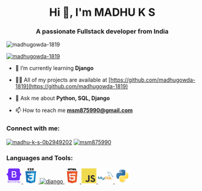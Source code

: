 <a href="(https://camo.githubusercontent.com/d4fe6c988622bfb69fa8f656af02b354a46d474a34f94d5374ac0abcb5e3c37c/68747470733a2f2f6d69726f2e6d656469756d2e636f6d2f76322f726573697a653a6669743a3637392f312a797730546e686541474e2d4c506e654461546c6178772e676966)"/></a>

<h1 align="center">Hi 👋, I'm MADHU K S</h1>
<h3 align="center">A passionate Fullstack developer from India</h3>

<p align="left"> <img src="https://komarev.com/ghpvc/?username=madhugowda-1819&label=Profile%20views&color=0e75b6&style=flat" alt="madhugowda-1819" /> </p>

<p align="left"> <a href="https://github.com/ryo-ma/github-profile-trophy"><img src="https://github-profile-trophy.vercel.app/?username=madhugowda-1819" alt="madhugowda-1819" /></a> </p>

- 🌱 I’m currently learning **Django**

- 👨‍💻 All of my projects are available at [https://github.com/madhugowda-1819](https://github.com/madhugowda-1819)

- 💬 Ask me about **Python, SQL, Django**

- 📫 How to reach me **msm875990@gmail.com**

<h3 align="left">Connect with me:</h3>
<p align="left">
<a href="https://linkedin.com/in/madhu-k-s-0b2949202" target="blank"><img align="center" src="https://raw.githubusercontent.com/rahuldkjain/github-profile-readme-generator/master/src/images/icons/Social/linked-in-alt.svg" alt="madhu-k-s-0b2949202" height="30" width="40" /></a>
<a href="https://www.hackerrank.com/msm875990" target="blank"><img align="center" src="https://raw.githubusercontent.com/rahuldkjain/github-profile-readme-generator/master/src/images/icons/Social/hackerrank.svg" alt="msm875990" height="30" width="40" /></a>
</p>

<h3 align="left">Languages and Tools:</h3>
<p align="left"> <a href="https://getbootstrap.com" target="_blank" rel="noreferrer"> <img src="https://raw.githubusercontent.com/devicons/devicon/master/icons/bootstrap/bootstrap-plain-wordmark.svg" alt="bootstrap" width="40" height="40"/> </a> <a href="https://www.w3schools.com/css/" target="_blank" rel="noreferrer"> <img src="https://raw.githubusercontent.com/devicons/devicon/master/icons/css3/css3-original-wordmark.svg" alt="css3" width="40" height="40"/> </a> <a href="https://www.djangoproject.com/" target="_blank" rel="noreferrer"> <img src="https://cdn.worldvectorlogo.com/logos/django.svg" alt="django" width="40" height="40"/> </a> <a href="https://www.w3.org/html/" target="_blank" rel="noreferrer"> <img src="https://raw.githubusercontent.com/devicons/devicon/master/icons/html5/html5-original-wordmark.svg" alt="html5" width="40" height="40"/> </a> <a href="https://developer.mozilla.org/en-US/docs/Web/JavaScript" target="_blank" rel="noreferrer"> <img src="https://raw.githubusercontent.com/devicons/devicon/master/icons/javascript/javascript-original.svg" alt="javascript" width="40" height="40"/> </a> <a href="https://www.mysql.com/" target="_blank" rel="noreferrer"> <img src="https://raw.githubusercontent.com/devicons/devicon/master/icons/mysql/mysql-original-wordmark.svg" alt="mysql" width="40" height="40"/> </a> <a href="https://www.python.org" target="_blank" rel="noreferrer"> <img src="https://raw.githubusercontent.com/devicons/devicon/master/icons/python/python-original.svg" alt="python" width="40" height="40"/> </a> </p>
